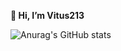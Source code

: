 **👋 Hi, I’m ​Vitus213**

![Anurag's GitHub stats](https://github-readme-stats.vercel.app/api?username=Vitus213&show_icons=true&theme=swift)
